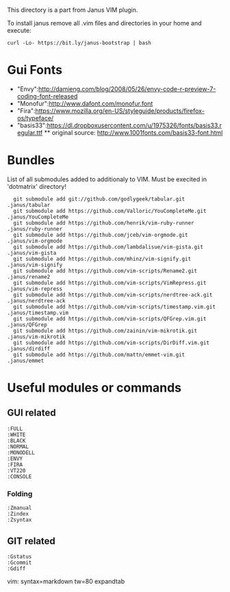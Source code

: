 This directory is a part from Janus VIM plugin.

To install janus remove all .vim files and directories in your home and
execute:

```
curl -Lo- https://bit.ly/janus-bootstrap | bash
```

# Gui Fonts

* "Envy":http://damieng.com/blog/2008/05/26/envy-code-r-preview-7-coding-font-released
* "Monofur":http://www.dafont.com/monofur.font
* "Fira":https://www.mozilla.org/en-US/styleguide/products/firefox-os/typeface/
* "basis33":https://dl.dropboxusercontent.com/u/1975326/fonts/basis33.regular.ttf
** original source: http://www.1001fonts.com/basis33-font.html

# Bundles

List of all submodules added to additionaly to VIM.
Must be execited in 'dotmatrix' directory!

```
  git submodule add git://github.com/godlygeek/tabular.git .janus/tabular
  git submodule add https://github.com/Valloric/YouCompleteMe.git .janus/YouCompleteMe
  git submodule add https://github.com/henrik/vim-ruby-runner .janus/ruby-runner
  git submodule add https://github.com/jceb/vim-orgmode.git .janus/vim-orgmode
  git submodule add https://github.com/lambdalisue/vim-gista.git .janus/vim-gista
  git submodule add https://github.com/mhinz/vim-signify.git .janus/vim-signify
  git submodule add https://github.com/vim-scripts/Rename2.git .janus/rename2
  git submodule add https://github.com/vim-scripts/VimRepress.git .janus/vim-repress
  git submodule add https://github.com/vim-scripts/nerdtree-ack.git .janus/nerdtree-ack
  git submodule add https://github.com/vim-scripts/timestamp.vim.git .janus/timestamp.vim
  git submodule add https://github.com/vim-scripts/QFGrep.vim.git .janus/QFGrep
  git submodule add https://github.com/zainin/vim-mikrotik.git .janus/vim-mikrotik
  git submodule add https://github.com/vim-scripts/DirDiff.vim.git .janus/dirdiff
  git submodule add https://github.com/mattn/emmet-vim.git .janus/emmet
```

# Useful modules or commands

## GUI related

```vim
:FULL
:WHITE
:BLACK
:NORMAL
:MONODELL
:ENVY
:FIRA
:VT220
:CONSOLE
```

### Folding

```vim
:Zmanual
:Zindex
:Zsyntax
```

## GIT related

```vim
:Gstatus
:Gcommit
:Gdiff
```

vim: syntax=markdown tw=80 expandtab

